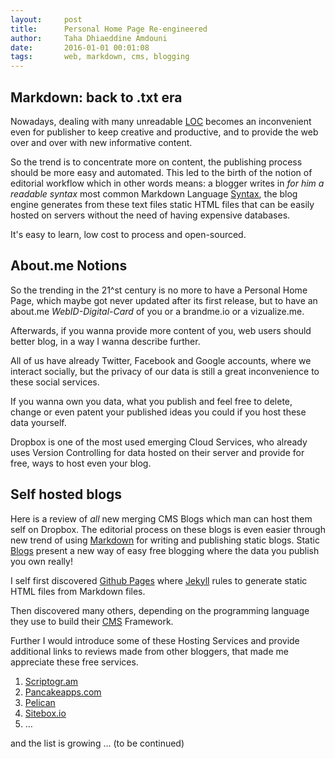 ```yaml
---
layout:     post
title:      Personal Home Page Re-engineered
author:     Taha Dhiaeddine Amdouni
date:       2016-01-01 00:01:08
tags:       web, markdown, cms, blogging 
---
```


## Markdown: back to .txt era

Nowadays, dealing with many unreadable [LOC](http://en.m.wikipedia.org/wiki/Source_lines_of_code) becomes an inconvenient even for publisher to keep creative and productive, and to provide the web over and over with new informative content.

So the trend is to concentrate more on content, the publishing process should be more easy and automated. This led to the birth of the notion of editorial workflow which in other words means: a blogger writes in _for him a readable syntax_ most common Markdown Language [Syntax](http://daringfireball.net/projects/markdown/syntax), the blog engine generates from these text files static HTML files that can be easily hosted on servers without the need of having expensive databases.

It's easy to learn, low cost to process and open-sourced.


## About.me Notions

So the trending in the 21^st century is no more to have a Personal Home Page, which maybe got never updated after its first release, but to have an about.me *WebID-Digital-Card* of you or a brandme.io or a vizualize.me.

Afterwards, if  you wanna provide more content of you, web users should better blog, in a way I wanna describe further.

All of us have already Twitter, Facebook and Google accounts, where we interact socially, but the privacy of our data is still a great inconvenience to these social services.

If you wanna own you data, what you publish and feel free to delete, change or even patent your published ideas you could if you host these data yourself.

Dropbox is one of the most used emerging Cloud Services, who already uses Version Controlling for data hosted on their server and provide for free, ways to host even your blog.

## Self hosted blogs

Here is a review of *all* new merging CMS Blogs which man can host them self on Dropbox.
The editorial process on these blogs is even easier through new trend of using [Markdown](http://en.m.wikipedia.org/wiki/Markdown) for writing and publishing static blogs.
Static [Blogs](http://en.m.wikipedia.org/wiki/Blog) present a new way of easy free blogging where the data you publish you own really!

I self first discovered [Github Pages](https://pages.github.com/) where [Jekyll](http://jekyllrb.com/docs/github-pages/) rules to generate static HTML files from Markdown files.

Then discovered many others, depending on the programming language they use to build their [CMS](http://de.m.wikipedia.org/wiki/Content-Management-System) Framework.

Further I would introduce some of these Hosting Services and provide additional links to reviews made from other bloggers, that made me appreciate these free services.

1. [Scriptogr.am](http://scriptogr.am/tdamdouni)
2. [Pancakeapps.com](http://tdamdouni.pancakeapps.com)
3. [Pelican](ToDo)
4. [Sitebox.io](https://www.sitebox.io/sites/tdamdouni)
5.  …

and the list is growing … (to be continued)